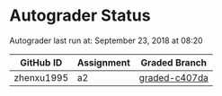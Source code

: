 # Autograder Status
Autograder last run at: September 23, 2018 at 08:20

| GitHub ID | Assignment | Graded Branch |
|-----------|------------|---------------|
| zhenxu1995 | a2 | [graded-c407da](https://github.com/Fall2018COMP401-001/a2-zhenxu1995/tree/graded-c407da) | 
